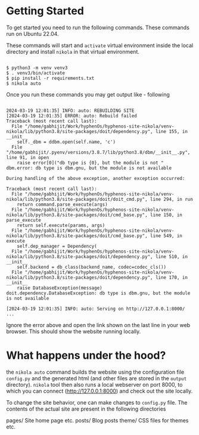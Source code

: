 # Getting Started

To get started you need to run the following commands. These commands run on Ubuntu 22.04.

These commands will start and `activate` virtual environment inside the local directory and install `nikola` in that virtual environment.

```shell

$ python3 -m venv venv3
$ . venv3/bin/activate
$ pip install -r requirements.txt
$ nikola auto
```

Once you run these commands you may get output like - following

```shell

2024-03-19 12:01:35] INFO: auto: REBUILDING SITE
[2024-03-19 12:01:35] ERROR: auto: Rebuild failed
Traceback (most recent call last):
  File "/home/gabhijit/Work/hyphenOs/hyphenos-site-nikola/venv-nikola/lib/python3.8/site-packages/doit/dependency.py", line 155, in __init__
    self._dbm = ddbm.open(self.name, 'c')
  File "/home/gabhijit/.pyenv/versions/3.8.7/lib/python3.8/dbm/__init__.py", line 91, in open
    raise error[0]("db type is {0}, but the module is not "
dbm.error: db type is dbm.gnu, but the module is not available

During handling of the above exception, another exception occurred:

Traceback (most recent call last):
  File "/home/gabhijit/Work/hyphenOs/hyphenos-site-nikola/venv-nikola/lib/python3.8/site-packages/doit/doit_cmd.py", line 294, in run
    return command.parse_execute(args)
  File "/home/gabhijit/Work/hyphenOs/hyphenos-site-nikola/venv-nikola/lib/python3.8/site-packages/doit/cmd_base.py", line 150, in parse_execute
    return self.execute(params, args)
  File "/home/gabhijit/Work/hyphenOs/hyphenos-site-nikola/venv-nikola/lib/python3.8/site-packages/doit/cmd_base.py", line 549, in execute
    self.dep_manager = Dependency(
  File "/home/gabhijit/Work/hyphenOs/hyphenos-site-nikola/venv-nikola/lib/python3.8/site-packages/doit/dependency.py", line 510, in __init__
    self.backend = db_class(backend_name, codec=codec_cls())
  File "/home/gabhijit/Work/hyphenOs/hyphenos-site-nikola/venv-nikola/lib/python3.8/site-packages/doit/dependency.py", line 170, in __init__
    raise DatabaseException(message)
doit.dependency.DatabaseException: db type is dbm.gnu, but the module is not available

[2024-03-19 12:01:35] INFO: auto: Serving on http://127.0.0.1:8000/ ...
```

Ignore the error above and open the link shown on the last line in your web browser. This should show the website running locally.


# What happens under the hood?

the `nikola auto` command builds the website using the configuration file `config.py` and the generated html (and other files are stored in the `output` directory). `nikola` tool then also runs a local webserver on port 8000, to which you can connect (http://127.0.0.1:8000) and check out the site locally.

To change the site behavior, one can make changes to `config.py` file. The contents of the actual site are present in the following directories

pages/  Site home page etc.
posts/  Blog posts
theme/  CSS files for themes etc.

